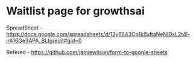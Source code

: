 # Waitlist page for growthsai

SpreadSheet - https://docs.google.com/spreadsheets/d/12yT643Cp1kI5dtaNeNlDxL2t4l-jrA16Ge3APA_BLtg/edit#gid=0

Refered - https://github.com/jamiewilson/form-to-google-sheets
